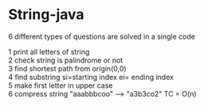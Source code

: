 # String-java
6 different types of questions are solved in a single code     

1 print all letters of string      
2 check string is palindrome or not      
3 find shortest path from origin(0,0)     
4 find substring si=starting index ei= ending index      
5 make first letter in upper case     
6 compress string "aaabbbcoo" --> "a3b3co2" TC = O(n)     
